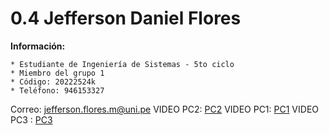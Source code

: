 # 0.4 Jefferson Daniel Flores 

**Información:**

    * Estudiante de Ingeniería de Sistemas - 5to ciclo
    * Miembro del grupo 1
    * Código: 20222524k
    * Teléfono: 946153327
Correo: jefferson.flores.m@uni.pe
VIDEO PC2: [PC2](https://youtu.be/2U8utmI026g)
VIDEO PC1: [PC1](https://youtu.be/O2oFgslyHns)
VIDEO PC3 : [PC3](https://youtu.be/eLjB0Fup844)

